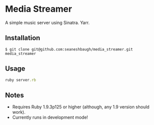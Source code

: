 # Media Streamer

A simple music server using Sinatra. Yarr.

Installation
------------

    $ git clone git@github.com:seaneshbaugh/media_streamer.git media_streamer

Usage
-----

```ruby
ruby server.rb
```

Notes
-----

* Requires Ruby 1.9.3p125 or higher (although, any 1.9 version should work).
* Currently runs in development mode!
